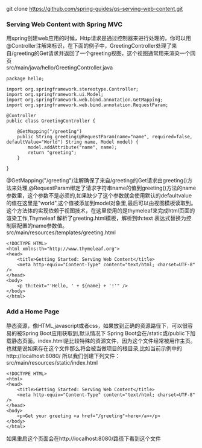 git clone https://github.com/spring-guides/gs-serving-web-content.git
### Serving Web Content with Spring MVC
用spring创建web应用的时候，Http请求是通过控制器来进行处理的，你可以用@Controller注解来标识，在下面的例子中，GreetingController处理了来自/greeting的Get请求并返回了一个greeting视图，这个视图通常用来渲染一个网页  
src/main/java/hello/GreetingController.java  
```   
package hello;

import org.springframework.stereotype.Controller;
import org.springframework.ui.Model;
import org.springframework.web.bind.annotation.GetMapping;
import org.springframework.web.bind.annotation.RequestParam;

@Controller
public class GreetingController {

    @GetMapping("/greeting")
    public String greeting(@RequestParam(name="name", required=false, defaultValue="World") String name, Model model) {
        model.addAttribute("name", name);
        return "greeting";
    }

}  
```   
@GetMapping("/greeting")注解确保了来自/greeting的Get请求由greeting()方法来处理,@RequestParam绑定了请求字符串name的值到greeting()方法的name参数里，这个参数不是必须的,如果缺少了这个参数就会使用默认的defaultvalue的值在这里是"world",这个值被添加到model对象里,最后可以由视图模板读取到。  
这个方法体的实现依赖于视图技术，在这里使用的是thymeleaf来完成html页面的渲染工作,Thymeleaf 解析了greeting.html模板，解析到th:text 表达式替换为控制层配置的name参数值。  
src/main/resources/templates/greeting.html
```  
<!DOCTYPE HTML>
<html xmlns:th="http://www.thymeleaf.org">
<head>
    <title>Getting Started: Serving Web Content</title>
    <meta http-equiv="Content-Type" content="text/html; charset=UTF-8" />
</head>
<body>
    <p th:text="'Hello, ' + ${name} + '!'" />
</body>
</html>  
```    
### Add a Home Page  
静态资源，像HTML,javascript或者css，如果放到正确的资源路径下，可以很容易的被Spring Boot应用获取到,默认情况下 Spring Boot会在/static或/public下加载静态页面。index.html是比较特殊的资源文件，因为这个文件经常被用作主页。也就是说如果存在这个文件那么将会被当做项目的根目录,比如当前示例中的http://localhost:8080/ 所以我们创建下列文件：  
src/main/resources/static/index.html  
``` 
<!DOCTYPE HTML>
<html>
<head>
    <title>Getting Started: Serving Web Content</title>
    <meta http-equiv="Content-Type" content="text/html; charset=UTF-8" />
</head>
<body>
    <p>Get your greeting <a href="/greeting">here</a></p>
</body>
</html>   
```  
如果重启这个页面会在http://localhost:8080/路径下看到这个文件




